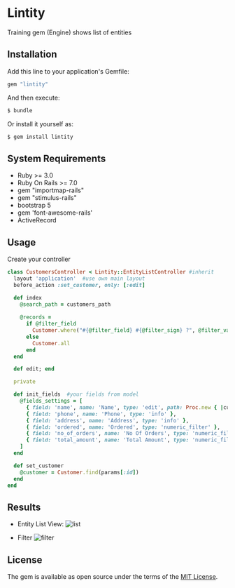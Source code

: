 # Lintity
Training gem (Engine) shows list of entities

## Installation
Add this line to your application's Gemfile:

```ruby
gem "lintity"
```

And then execute:
```bash
$ bundle
```

Or install it yourself as:
```bash
$ gem install lintity
```
## System Requirements
  * Ruby >= 3.0
  * Ruby On Rails >= 7.0
  * gem "importmap-rails"
  * gem "stimulus-rails"
  * bootstrap 5
  * gem 'font-awesome-rails'
  * ActiveRecord

## Usage
Create your controller
```ruby
class CustomersController < Lintity::EntityListController #inherit
  layout 'application'  #use own main layout
  before_action :set_customer, only: [:edit]

  def index
    @search_path = customers_path
    
    @records = 
      if @filter_field
        Customer.where("#{@filter_field} #{@filter_sign} ?", @filter_value.to_i)  #implementing filter result
      else
        Customer.all
      end
  end

  def edit; end

  private

  def init_fields  #your fields from model
    @fields_settings = [
      { field: 'name', name: 'Name', type: 'edit', path: Proc.new { |customer_id| edit_customer_path(id: customer_id) } },  #Add path for edit of a record
      { field: 'phone', name: 'Phone', type: 'info' },
      { field: 'address', name: 'Address', type: 'info' },
      { field: 'ordered', name: 'Ordered', type: 'numeric_filter' },
      { field: 'no_of_orders', name: 'No Of Orders', type: 'numeric_filter' },
      { field: 'total_amount', name: 'Total Amount', type: 'numeric_filter' },
    ]
  end

  def set_customer
    @customer = Customer.find(params[:id])
  end
end
```

## Results
  * Entity List View:
![list](https://user-images.githubusercontent.com/14085661/172581037-c439c2f5-8c6b-4eb0-a5f0-21db755f427c.jpg)

  * Filter
![filter](https://user-images.githubusercontent.com/14085661/172581112-c98d9c0a-3c8c-4ee7-a651-9827435377cb.jpg)

## License
The gem is available as open source under the terms of the [MIT License](https://opensource.org/licenses/MIT).
